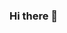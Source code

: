 ### Hi there 👋

<!--
**KuleshUladzislau/KuleshUladzislau** is a ✨ _special_ ✨ repository because its `README.md` (this file) appears on your GitHub profile.

Here are some ideas to get you started:

Front-End Developer from Belarus
Coding
Linkedin Badge Telegram Badge

🔎 I’m looking for a job as Front-End Developer

📖 I’m learning something new every day

📧 How to reach me vitalya.bedik@gmail.com

💼 My projects:
React/Redux/TS/JS
HTML5/SCSS
💻 Tech Stack:
React Redux TypeScript JavaScript HTML5 CSS3 SASS Ant-Design MUI Styled Components Storybook ReactRouter React Query React Hook Form Jest Webpack ESLint Prettier

🛠 Tools:
Git GitHub Figma NPM Yarn WebStorm VisualStudioCode Postman Trello Notion

📈 Codewars:
codewars

visitors
